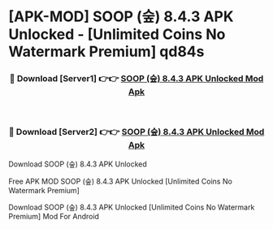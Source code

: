 # [APK-MOD] SOOP (숲) 8.4.3 APK Unlocked - [Unlimited Coins No Watermark Premium] qd84s



<div align="center">
<h3>🔴 Download [Server1] 👉👉 <a href="https://momento.my/?title=SOOP_(숲)_8.4.3_APK_Unlocked">SOOP (숲) 8.4.3 APK Unlocked Mod Apk</a></h3><br>

<h3>🔴 Download [Server2] 👉👉 <a href="https://momento.my/?title=SOOP_(숲)_8.4.3_APK_Unlocked">SOOP (숲) 8.4.3 APK Unlocked Mod Apk</a></h3>
</div>



Download SOOP (숲) 8.4.3 APK Unlocked 

Free APK MOD SOOP (숲) 8.4.3 APK Unlocked [Unlimited Coins No Watermark Premium]

Download SOOP (숲) 8.4.3 APK Unlocked [Unlimited Coins No Watermark Premium] Mod For Android
